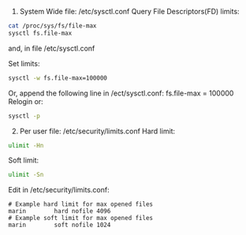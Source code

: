 1. System Wide
file: /etc/sysctl.conf
Query File Descriptors(FD) limits:
```bash
cat /proc/sys/fs/file-max
sysctl fs.file-max
```
and, in file /etc/sysctl.conf

Set limits:
```bash
sysctl -w fs.file-max=100000
```
Or, append the following line in /ect/sysctl.conf:
fs.file-max = 100000
Relogin or:
```bash
sysctl -p
```

2. Per user
file: /etc/security/limits.conf
Hard limit:
```bash
ulimit -Hn
```
Soft limit:
```bash
ulimit -Sn
```
Edit in /etc/security/limits.conf:
```vim
# Example hard limit for max opened files
marin        hard nofile 4096
# Example soft limit for max opened files
marin        soft nofile 1024
```

